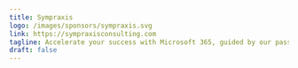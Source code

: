 ```yaml
---
title: Sympraxis
logo: /images/sponsors/sympraxis.svg
link: https://sympraxisconsulting.com
tagline: Accelerate your success with Microsoft 365, guided by our passionate team of experts
draft: false
---
```

